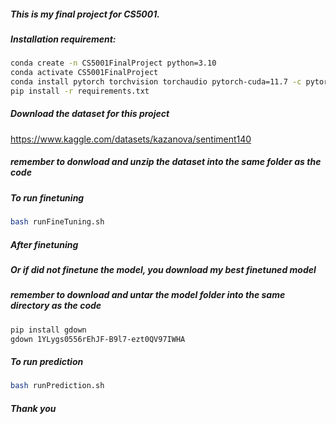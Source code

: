 ##### This is my final project for CS5001.
##### Installation requirement:
```bash
conda create -n CS5001FinalProject python=3.10
conda activate CS5001FinalProject
conda install pytorch torchvision torchaudio pytorch-cuda=11.7 -c pytorch -c nvidia
pip install -r requirements.txt
```

##### Download the dataset for this project
https://www.kaggle.com/datasets/kazanova/sentiment140
##### remember to donwload and unzip the dataset into the same folder as the code

##### To run finetuning
```bash
bash runFineTuning.sh
```
##### After finetuning
##### Or if did not finetune the model, you download my best finetuned model
##### remember to download and untar the model folder into the same directory as the code
```bash
pip install gdown
gdown 1YLygs0556rEhJF-B9l7-ezt0QV97IWHA

```

##### To run prediction
```bash
bash runPrediction.sh
```

##### Thank you
